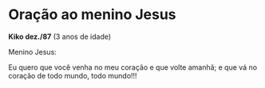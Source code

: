 Oração ao menino Jesus
======================

**Kiko dez./87**
(3 anos de idade)

Menino Jesus:

Eu quero que você venha no meu coração e que volte amanhã; e que vá no
coração de todo mundo, todo mundo!!!